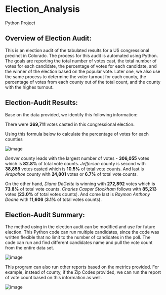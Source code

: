 # Election_Analysis
Python Project

## Overview of Election Audit:
This is an election audit of the tabulated results for a US congressional precinct in Colorado. The process for this audit is automated using Python. The goals are reporting the total number of votes cast, the total number of votes for each candidate, the percentage of votes for each candidate, and the winner of the election based on the popular vote. Later one, we also use the same process to determine the voter turnout for each county, the percentage of votes from each county out of the total count, and the county with the highes turnout.

## Election-Audit Results:
Base on the data provided, we identify this following information:

There were **369,711** votes casted in this congressional election.

Using this formula below to calculate the percentage of votes for each counties

![image](https://user-images.githubusercontent.com/114631804/205465912-456610c8-cd9f-4a4b-ae2f-61f0d76a5e1d.png)

*Denver* county leads with the largest number of votes - **306,055** votes which is **82.8%** of total vote counts.
*Jefferson* county is second with **38,855** votes casted which is **10.5%** of total vote counts.
And last is *Arapahoe* county with **24,801** votes or **6.7%** of total vote counts.

On the other hand, *Diana DeGette* is winning with **272,892** votes which is **73.8%** of total vote counts.
*Charles Casper Stockham* follows with **85,213** votes (**23.0%** of total votes counts).
And come last is *Raymon Anthony Doane* with **11,606** (**3.1%** of total votes counts).

## Election-Audit Summary:
The method using in the election audit can be modified and use for future election. This Python code can run multiple candidates, since the code was written flexible that no limit to the number of candidates in the poll. The code can run and find different candidates name and pull the vote count from the entire data set.

![image](https://user-images.githubusercontent.com/114631804/205465947-739b2249-9f31-4c4c-8b23-271a651dcf10.png)


This program can also run other reports based on the metrics provided. For example, instead of county, if the Zip Codes provided, we can run the report of vote count based on this information as well.

![image](https://user-images.githubusercontent.com/114631804/205465988-1e39f047-34a9-45df-aae2-493e8940294c.png)

